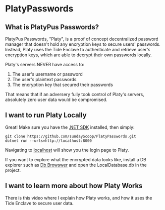 # PlatyPasswords
## What is PlatyPus Passwords?
PlatyPus Passwords, "Platy", is a proof of concept decentralized password manager that doesn't hold any encryption keys to secure users' passwords. Instead, Platy uses the Tide Enclave to authenticate and retrieve user's encryption keys, which are able to decrypt their own passwords locally.

Platy's servers NEVER have access to:
1. The user's username or password
2. The user's plaintext passwords
3. The encryption key that secured their passwords

That means that if an adversery fully took control of Platy's servers, absolutely zero user data would be compromised.

## I want to run Platy Locally
Great! Make sure you have the [.NET SDK](https://dotnet.microsoft.com/en-us/download/dotnet/6.0) installed, then simply:

```
git clone https://github.com/sundayScoop/PlatyPasswords.git
dotnet run --urls=http://localhost:8000
```

Navigating to [localhost](http://localhost:8000) will show you the login page to Platy. 

If you want to explore what the encrypted data looks like, install a DB explorer such as [Db Browswer](https://sqlitebrowser.org/) and open the LocalDatabase.db in the project.

## I want to learn more about how Platy Works
There is this video []() where I explain how Platy works, and how it uses the Tide Enclave to secure user data.
